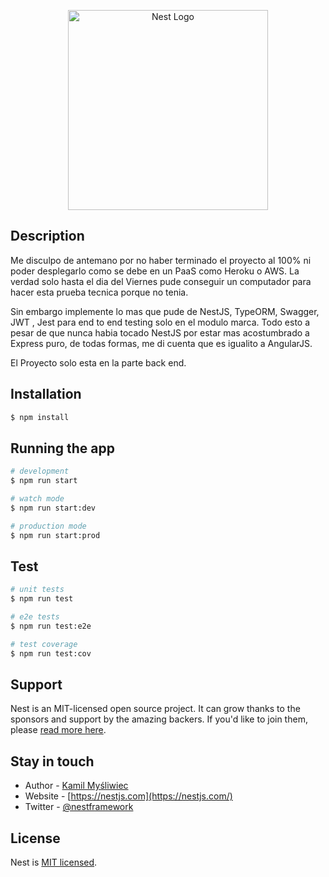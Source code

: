 <p align="center">
  <a href="http://nestjs.com/" target="blank"><img src="https://nestjs.com/img/logo_text.svg" width="320" alt="Nest Logo" /></a>
</p>

[travis-image]: https://api.travis-ci.org/nestjs/nest.svg?branch=master
[travis-url]: https://travis-ci.org/nestjs/nest
[linux-image]: https://img.shields.io/travis/nestjs/nest/master.svg?label=linux
[linux-url]: https://travis-ci.org/nestjs/nest
  

## Description

Me disculpo de antemano por no haber terminado el proyecto al 100% ni poder desplegarlo como se debe en un PaaS como 
Heroku o AWS. La verdad solo hasta el dia del Viernes pude conseguir un computador para hacer esta prueba tecnica porque
no tenia.  

Sin embargo implemente lo mas que pude de NestJS, TypeORM, Swagger, JWT , Jest para end to end testing solo en el modulo
marca. Todo esto a pesar de que nunca habia tocado NestJS por estar mas acostumbrado a Express puro, de todas formas, 
me di cuenta que es igualito a AngularJS.

El Proyecto solo esta en la parte back end. 

## Installation

```bash
$ npm install
```

## Running the app

```bash
# development
$ npm run start

# watch mode
$ npm run start:dev

# production mode
$ npm run start:prod
```

## Test

```bash
# unit tests
$ npm run test

# e2e tests
$ npm run test:e2e

# test coverage
$ npm run test:cov
```

## Support

Nest is an MIT-licensed open source project. It can grow thanks to the sponsors and support by the amazing backers. If you'd like to join them, please [read more here](https://docs.nestjs.com/support).

## Stay in touch

- Author - [Kamil Myśliwiec](https://kamilmysliwiec.com)
- Website - [https://nestjs.com](https://nestjs.com/)
- Twitter - [@nestframework](https://twitter.com/nestframework)

## License

  Nest is [MIT licensed](LICENSE).

